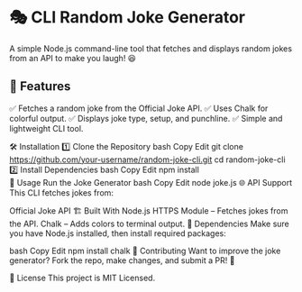 <h1>🎭 CLI Random Joke Generator</h1>
A simple Node.js command-line tool that fetches and displays random jokes from an API to make you laugh! 😆

<h2>🚀 Features</h2>
✅ Fetches a random joke from the Official Joke API.
✅ Uses Chalk for colorful output.
✅ Displays joke type, setup, and punchline.
✅ Simple and lightweight CLI tool.

🛠️ Installation
1️⃣ Clone the Repository
bash
Copy
Edit
git clone https://github.com/your-username/random-joke-cli.git
cd random-joke-cli
2️⃣ Install Dependencies
bash
Copy
Edit
npm install  
🎯 Usage
Run the Joke Generator
bash
Copy
Edit
node joke.js
🌐 API Support
This CLI fetches jokes from:

Official Joke API
🏗️ Built With
Node.js
HTTPS Module – Fetches jokes from the API.
Chalk – Adds colors to terminal output.
🔧 Dependencies
Make sure you have Node.js installed, then install required packages:

bash
Copy
Edit
npm install chalk
🤝 Contributing
Want to improve the joke generator? Fork the repo, make changes, and submit a PR! 🎉

📜 License
This project is MIT Licensed.
